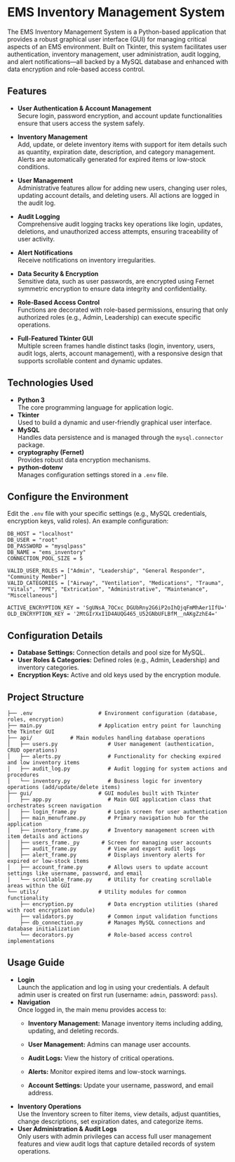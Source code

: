 # EMS Inventory Management System

The EMS Inventory Management System is a Python-based application that provides a robust graphical user interface (GUI) for managing critical aspects of an EMS environment. Built on Tkinter, this system facilitates user authentication, inventory management, user administration, audit logging, and alert notifications—all backed by a MySQL database and enhanced with data encryption and role-based access control.

## Features

- **User Authentication & Account Management**\
  Secure login, password encryption, and account update functionalities ensure that users access the system safely.

- **Inventory Management**\
  Add, update, or delete inventory items with support for item details such as quantity, expiration date, description, and category management. Alerts are automatically generated for expired items or low-stock conditions.

- **User Management**\
  Administrative features allow for adding new users, changing user roles, updating account details, and deleting users. All actions are logged in the audit log.

- **Audit Logging**\
  Comprehensive audit logging tracks key operations like login, updates, deletions, and unauthorized access attempts, ensuring traceability of user activity.

- **Alert Notifications**\
  Receive notifications on inventory irregularities.

- **Data Security & Encryption**\
  Sensitive data, such as user passwords, are encrypted using Fernet symmetric encryption to ensure data integrity and confidentiality.

- **Role-Based Access Control**\
  Functions are decorated with role-based permissions, ensuring that only authorized roles (e.g., Admin, Leadership) can execute specific operations.

- **Full-Featured Tkinter GUI**\
  Multiple screen frames handle distinct tasks (login, inventory, users, audit logs, alerts, account management), with a responsive design that supports scrollable content and dynamic updates.

## Technologies Used

- **Python 3**\
  The core programming language for application logic.
- **Tkinter**\
  Used to build a dynamic and user-friendly graphical user interface.
- **MySQL**\
  Handles data persistence and is managed through the `mysql.connector` package.
- **cryptography (Fernet)**\
  Provides robust data encryption mechanisms.
- **python-dotenv**\
  Manages configuration settings stored in a `.env` file.

## Configure the Environment

Edit the `.env` file with your specific settings (e.g., MySQL credentials, encryption keys, valid roles). An example configuration:

```plaintext
DB_HOST = "localhost"
DB_USER = "root"
DB_PASSWORD = "mysqlpass"
DB_NAME = "ems_inventory"
CONNECTION_POOL_SIZE = 5

VALID_USER_ROLES = ["Admin", "Leadership", "General Responder", "Community Member"]
VALID_CATEGORIES = ["Airway", "Ventilation", "Medications", "Trauma", "Vitals", "PPE", "Extrication", "Administrative", "Maintenance", "Miscellaneous"]

ACTIVE_ENCRYPTION_KEY = 'SgUNsA_7OCxc_DGUbRny2G6iP2oIhQjqFmMhAer1IfU='
OLD_ENCRYPTION_KEY = '2MtGIrXxI1D4AUQG465_U52GNbUFLBfM__nAKgZzhE4='
```

## Configuration Details

- **Database Settings:** Connection details and pool size for MySQL.
- **User Roles & Categories:** Defined roles (e.g., Admin, Leadership) and inventory categories.
- **Encryption Keys:** Active and old keys used by the encryption module.

## Project Structure

```plaintext
├── .env                     # Environment configuration (database, roles, encryption)
├── main.py                  # Application entry point for launching the Tkinter GUI
├── api/			# Main modules handling database operations
│   ├── users.py             	# User management (authentication, CRUD operations)
│   ├── alerts.py            	# Functionality for checking expired and low inventory items
│   ├── audit_log.py         	# Audit logging for system actions and procedures
│   └── inventory.py         	# Business logic for inventory operations (add/update/delete items)
├── gui/                     # GUI modules built with Tkinter
│   ├── app.py               	# Main GUI application class that orchestrates screen navigation
│   ├── login_frame.py       	# Login screen for user authentication
│   ├── main_menuframe.py   	# Primary navigation hub for the application
│   ├── inventory_frame.py   	# Inventory management screen with item details and actions
│   ├── users_frame._py       # Screen for managing user accounts
│   ├── audit_frame.py       	# View and export audit logs
│   ├── alert_frame.py       	# Displays inventory alerts for expired or low-stock items
│   ├── account_frame.py     	# Allows users to update account settings like username, password, and email 
│   └── scrollable_frame.py  	# Utility for creating scrollable areas within the GUI
└── utils/                   # Utility modules for common functionality
    ├── encryption.py        	# Data encryption utilities (shared with root encryption module)
    ├── validators.py        	# Common input validation functions
    ├── db_connection.py     	# Manages MySQL connections and database initialization
    └── decorators.py        	# Role-based access control implementations
```

## Usage Guide

- **Login**\
  Launch the application and log in using your credentials. A default admin user is created on first run (username: `admin`, password: `pass`).
- **Navigation**\
  Once logged in, the main menu provides access to:
  - **Inventory Management:** Manage inventory items including adding, updating, and deleting records.

  - **User Management:** Admins can manage user accounts.

  - **Audit Logs:** View the history of critical operations.

  - **Alerts:** Monitor expired items and low-stock warnings.

  - **Account Settings:** Update your username, password, and email address.
- **Inventory Operations**\
  Use the Inventory screen to filter items, view details, adjust quantities, change descriptions, set expiration dates, and categorize items.
- **User Administration & Audit Logs**\
  Only users with admin privileges can access full user management features and view audit logs that capture detailed records of system operations.
